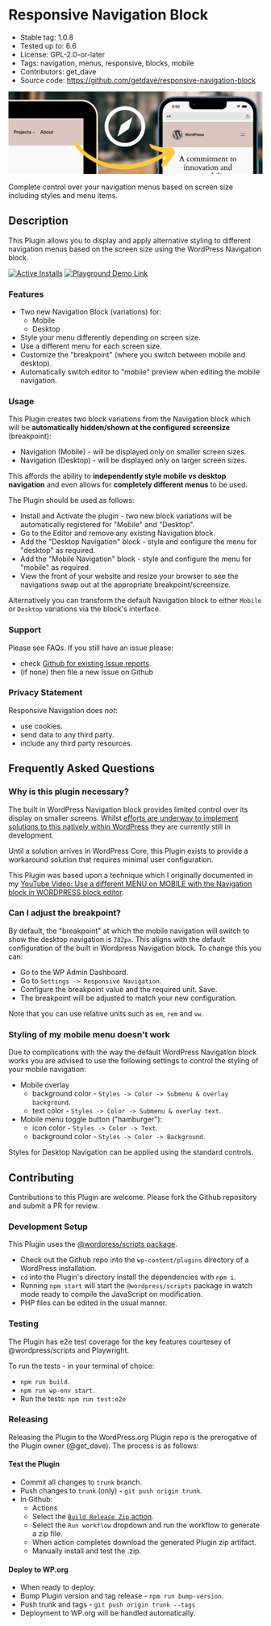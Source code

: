 # Responsive Navigation Block

-   Stable tag: 1.0.8
-   Tested up to: 6.6
-   License: GPL-2.0-or-later
-   Tags: navigation, menus, responsive, blocks, mobile
-   Contributors: get_dave
-   Source code: https://github.com/getdave/responsive-navigation-block

![](.wordpress-org/banner-1544x500.png)

Complete control over your navigation menus based on screen size including styles and menu items.

## Description

This Plugin allows you to display and apply alternative styling to different navigation menus based on the screen size using the WordPress Navigation block.

[![Active Installs](https://img.shields.io/wordpress/plugin/installs/getdave-responsive-navigation-block?logo=wordpress&logoColor=%23fff&label=Active%20Installs&labelColor=%2323282D&color=%2323282D)](https://wordpress.org/plugins/getdave-responsive-navigation-block/) [![Playground Demo Link](https://img.shields.io/wordpress/plugin/v/getdave-responsive-navigation-block?logo=wordpress&logoColor=%23fff&label=Playground%20Demo&labelColor=%233858e9&color=%233858e9)](https://playground.wordpress.net/?blueprint-url=https://raw.githubusercontent.com/getdave/responsive-navigation-block/refs/heads/trunk/.wordpress-org/blueprints/blueprint.json)

### Features

-   Two new Navigation Block (variations) for:
    -   Mobile
    -   Desktop
-   Style your menu differently depending on screen size.
-   Use a different menu for each screen size.
-   Customize the "breakpoint" (where you switch between mobile and desktop).
-   Automatically switch editor to "mobile" preview when editing the mobile navigation.

### Usage

This Plugin creates two block variations from the Navigation block which will be **automatically hidden/shown at the configured screensize** (breakpoint):

-   Navigation (Mobile) - will be displayed only on smaller screen sizes.
-   Navigation (Desktop) - will be displayed only on larger screen sizes.

This affords the ability to **independently style mobile vs desktop navigation** and even allows for **completely different menus** to be used.

The Plugin should be used as follows:

-   Install and Activate the plugin - two new block variations will be automatically registered for "Mobile" and "Desktop".
-   Go to the Editor and remove any existing Navigation block.
-   Add the "Desktop Navigation" block - style and configure the menu for "desktop" as required.
-   Add the "Mobile Navigation" block - style and configure the menu for "mobile" as required.
-   View the front of your website and resize your browser to see the navigations swap out at the appropriate breakpoint/screensize.

Alternatively you can transform the default Navigation block to either `Mobile` or `Desktop` variations via the block's interface.

### Support

Please see FAQs. If you still have an issue please:

-   check [Github for existing Issue reports](https://github.com/getdave/responsive-navigation-block/issues).
-   (if none) then file a new Issue on Github

### Privacy Statement

Responsive Navigation does _not_:

-   use cookies.
-   send data to any third party.
-   include any third party resources.

## Frequently Asked Questions

### Why is this plugin necessary?

The built in WordPress Navigation block provides limited control over its display on smaller screens. Whilst [efforts are underway to implement solutions to this natively within WordPress](https://github.com/WordPress/gutenberg/issues/43852#issuecomment-1884949063) they are currently still in development.

Until a solution arrives in WordPress Core, this Plugin exists to provide a workaround solution that requires minimal user configuration.

This Plugin was based upon a technique which I originally documented in my [YouTube Video: Use a different MENU on MOBILE with the Navigation block in WORDPRESS block editor](https://www.youtube.com/watch?v=dY3f8sHcAPA).

### Can I adjust the breakpoint?

By default, the "breakpoint" at which the mobile navigation will switch to show the desktop navigation is `782px`. This aligns with the default configuration of the built in Wordpress Navigation block. To change this you can:

-   Go to the WP Admin Dashboard.
-   Go to `Settings -> Responsive Navigation`.
-   Configure the breakpoint value and the required unit. Save.
-   The breakpoint will be adjusted to match your new configuration.

Note that you can use relative units such as `em`, `rem` and `vw`.

### Styling of my mobile menu doesn't work

Due to complications with the way the default WordPress Navigation block works you are advised to use the following settings to control the styling of your mobile navigation:

-   Mobile overlay
    -   background color - `Styles -> Color -> Submenu & overlay background`.
    -   text color - `Styles -> Color -> Submenu & overlay text`.
-   Mobile menu toggle button ("hamburger"):
    -   icon color - `Styles -> Color -> Text`.
    -   background color - `Styles -> Color -> Background`.

Styles for Desktop Navigation can be applied using the standard controls.

## Contributing

Contributions to this Plugin are welcome. Please fork the Github repository and submit a PR for review.

### Development Setup

This Plugin uses the [@wordpress/scripts package](https://developer.wordpress.org/block-editor/reference-guides/packages/packages-scripts/).

-   Check out the Github repo into the `wp-content/plugins` directory of a WordPress installation.
-   `cd` into the Plugin's directory install the dependencies with `npm i`.
-   Running `npm start` will start the `@wordpress/scripts` package in watch mode ready to compile the JavaScript on modification.
-   PHP files can be edited in the usual manner.

### Testing

The Plugin has e2e test coverage for the key features courtesey of @wordpress/scripts and Playwright.

To run the tests - in your terminal of choice:

-   `npm run build`.
-   `npm run wp-env start`.
-   Run the tests: `npm run test:e2e`

### Releasing

Releasing the Plugin to the WordPress.org Plugin repo is the prerogative of the Plugin owner (@get_dave). The process is as follows:

#### Test the Plugin

-   Commit all changes to `trunk` branch.
-   Push changes to `trunk` (only) - `git push origin trunk`.
-   In Github:
    -   Actions
    -   Select the [`Build Release Zip` action](https://github.com/getdave/responsive-navigation-block/actions/workflows/build-release-zip.yml).
    -   Select the `Run workflow` dropdown and run the workflow to generate a zip file.
    -   When action completes download the generated Plugin zip artifact.
    -   Manually install and test the .zip.

#### Deploy to WP.org

-   When ready to deploy.
-   Bump Plugin version and tag release - `npm run bump-version`.
-   Push trunk and tags - `git push origin trunk --tags`
-   Deployment to WP.org will be handled automatically.
